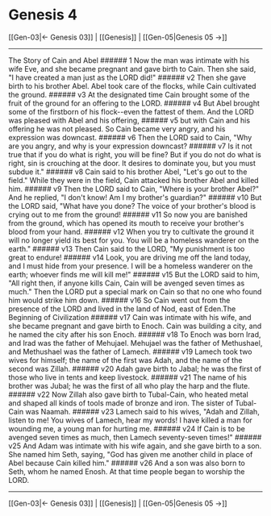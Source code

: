 # Genesis 4

[[Gen-03|← Genesis 03]] | [[Genesis]] | [[Gen-05|Genesis 05 →]]
***

The Story of Cain and Abel ###### 1 Now the man was intimate with his wife Eve, and she became pregnant and gave birth to Cain. Then she said, "I have created a man just as the LORD did!" ###### v2 Then she gave birth to his brother Abel. Abel took care of the flocks, while Cain cultivated the ground. ###### v3 At the designated time Cain brought some of the fruit of the ground for an offering to the LORD. ###### v4 But Abel brought some of the firstborn of his flock--even the fattest of them. And the LORD was pleased with Abel and his offering, ###### v5 but with Cain and his offering he was not pleased. So Cain became very angry, and his expression was downcast. ###### v6 Then the LORD said to Cain, "Why are you angry, and why is your expression downcast? ###### v7 Is it not true that if you do what is right, you will be fine? But if you do not do what is right, sin is crouching at the door. It desires to dominate you, but you must subdue it." ###### v8 Cain said to his brother Abel, "Let's go out to the field." While they were in the field, Cain attacked his brother Abel and killed him. ###### v9 Then the LORD said to Cain, "Where is your brother Abel?" And he replied, "I don't know! Am I my brother's guardian?" ###### v10 But the LORD said, "What have you done? The voice of your brother's blood is crying out to me from the ground! ###### v11 So now you are banished from the ground, which has opened its mouth to receive your brother's blood from your hand. ###### v12 When you try to cultivate the ground it will no longer yield its best for you. You will be a homeless wanderer on the earth." ###### v13 Then Cain said to the LORD, "My punishment is too great to endure! ###### v14 Look, you are driving me off the land today, and I must hide from your presence. I will be a homeless wanderer on the earth; whoever finds me will kill me!" ###### v15 But the LORD said to him, "All right then, if anyone kills Cain, Cain will be avenged seven times as much." Then the LORD put a special mark on Cain so that no one who found him would strike him down. ###### v16 So Cain went out from the presence of the LORD and lived in the land of Nod, east of Eden.The Beginning of Civilization ###### v17 Cain was intimate with his wife, and she became pregnant and gave birth to Enoch. Cain was building a city, and he named the city after his son Enoch. ###### v18 To Enoch was born Irad, and Irad was the father of Mehujael. Mehujael was the father of Methushael, and Methushael was the father of Lamech. ###### v19 Lamech took two wives for himself; the name of the first was Adah, and the name of the second was Zillah. ###### v20 Adah gave birth to Jabal; he was the first of those who live in tents and keep livestock. ###### v21 The name of his brother was Jubal; he was the first of all who play the harp and the flute. ###### v22 Now Zillah also gave birth to Tubal-Cain, who heated metal and shaped all kinds of tools made of bronze and iron. The sister of Tubal-Cain was Naamah. ###### v23 Lamech said to his wives, "Adah and Zillah, listen to me! You wives of Lamech, hear my words! I have killed a man for wounding me, a young man for hurting me. ###### v24 If Cain is to be avenged seven times as much, then Lamech seventy-seven times!" ###### v25 And Adam was intimate with his wife again, and she gave birth to a son. She named him Seth, saying, "God has given me another child in place of Abel because Cain killed him." ###### v26 And a son was also born to Seth, whom he named Enosh. At that time people began to worship the LORD.

***
[[Gen-03|← Genesis 03]] | [[Genesis]] | [[Gen-05|Genesis 05 →]]
